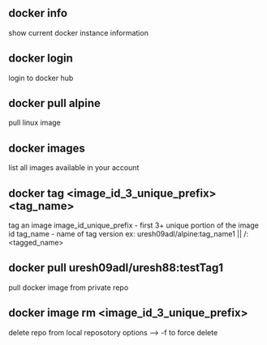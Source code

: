 
docker info
-- 
show current docker instance information

docker login
--
login to docker hub

docker pull alpine
--
pull linux image 

docker images
--
list all images available in your account

docker tag <image_id_3_unique_prefix> <tag_name>
--
tag an image 
image_id_unique_prefix - first 3+ unique portion of the image id
tag_name - name of tag version ex: uresh09adl/alpine:tag_name1 || <username>/<name>:<tagged_name>

docker pull uresh09adl/uresh88:testTag1
--
pull docker image from private repo

docker image rm <image_id_3_unique_prefix> 
--
delete repo from local reposotory 
options --> -f to force delete
